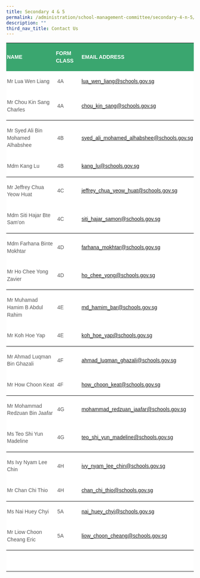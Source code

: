```yaml
---
title: Secondary 4 & 5
permalink: /administration/school-management-committee/secondary-4-n-5/
description: ""
third_nav_title: Contact Us
---
```

<span style="font-size:10.5pt;font-family:&quot;Arial&quot;,sans-serif;color:#565656"></span><p></p><table class="MsoNormalTable" border="0" cellspacing="0" cellpadding="0" width="576" style="background:white;border-collapse:collapse;mso-table-layout-alt:fixed;
 mso-yfti-tbllook:1184;mso-padding-alt:0in 0in 0in 0in"><tbody><tr style="mso-yfti-irow:0;mso-yfti-firstrow:yes"><td width="204" style="width:153.0pt;background:#3AA66F;padding:1.5pt 1.5pt 1.5pt 1.5pt"><p class="MsoNormal" style="line-height:14.7pt"><b><span style="font-size:10.5pt;
  font-family:&quot;Arial&quot;,sans-serif;color:white;text-transform:uppercase">NAME</span></b></p></td><td width="90" style="width:67.5pt;background:#3AA66F;padding:1.5pt 1.5pt 1.5pt 1.5pt"><p class="MsoNormal" style="line-height:14.7pt"><b><span style="font-size:10.5pt;
  font-family:&quot;Arial&quot;,sans-serif;color:white;text-transform:uppercase">FORM CLASS</span></b></p></td><td width="282" style="width:211.5pt;background:#3AA66F;padding:1.5pt 1.5pt 1.5pt 1.5pt"><p class="MsoNormal" style="line-height:14.7pt"><b><span style="font-size:10.5pt;
  font-family:&quot;Arial&quot;,sans-serif;color:white;text-transform:uppercase">EMAIL ADDRESS</span></b></p></td></tr><tr style="mso-yfti-irow:1"><td width="204" style="width:153.0pt;padding:1.5pt 1.5pt 1.5pt 1.5pt"><p class="MsoNormal" style="line-height:14.7pt"><span style="font-size:10.5pt;
  font-family:&quot;Arial&quot;,sans-serif;color:#565656">Mr Lua Wen Liang</span></p></td><td width="90" style="width:67.5pt;padding:1.5pt 1.5pt 1.5pt 1.5pt"><p class="MsoNormal" style="line-height:14.7pt"><span style="font-size:10.5pt;
  font-family:&quot;Arial&quot;,sans-serif;color:#565656">&nbsp;4A</span></p></td><td width="282" style="width:211.5pt;padding:1.5pt 1.5pt 1.5pt 1.5pt"><p class="MsoNormal" style="line-height:14.7pt"><span style="font-size:10.5pt;
  font-family:&quot;Arial&quot;,sans-serif;color:black;mso-color-alt:windowtext"><a href="mailto:lua_wen_liang@schools.gov.sg"><span style="color:#3AA66F;
  text-decoration:none;text-underline:none">lua_wen_liang@schools.gov.sg</span></a></span><span style="font-size:10.5pt;font-family:&quot;Arial&quot;,sans-serif;color:#565656"></span></p></td></tr><tr style="mso-yfti-irow:2"><td width="204" style="width:153.0pt;border:none;border-bottom:solid windowtext 1.0pt;
  mso-border-bottom-alt:solid windowtext .5pt;padding:1.5pt 1.5pt 1.5pt 1.5pt"><p class="MsoNormal" style="line-height:14.7pt"><span style="font-size:10.5pt;
  font-family:&quot;Arial&quot;,sans-serif;color:#565656">Mr Chou Kin Sang Charles</span></p></td><td width="90" style="width:67.5pt;border:none;border-bottom:solid windowtext 1.0pt;
  mso-border-bottom-alt:solid windowtext .5pt;padding:1.5pt 1.5pt 1.5pt 1.5pt"><p class="MsoNormal" style="line-height:14.7pt"><span style="font-size:10.5pt;
  font-family:&quot;Arial&quot;,sans-serif;color:#565656">&nbsp;4A</span></p></td><td width="282" style="width:211.5pt;border:none;border-bottom:solid windowtext 1.0pt;
  mso-border-bottom-alt:solid windowtext .5pt;padding:1.5pt 1.5pt 1.5pt 1.5pt"><p class="MsoNormal" style="line-height:14.7pt"><span style="font-size:10.5pt;
  font-family:&quot;Arial&quot;,sans-serif;color:black;mso-color-alt:windowtext"><a href="mailto:chou_kin_sang@schools.gov.sg"><span style="color:#3AA66F;
  text-decoration:none;text-underline:none">chou_kin_sang@schools.gov.sg</span></a></span><span style="font-size:10.5pt;font-family:&quot;Arial&quot;,sans-serif;color:#565656"></span></p></td></tr><tr style="mso-yfti-irow:3"><td width="204" style="width:153.0pt;border:none;mso-border-top-alt:solid windowtext .5pt;
  padding:1.5pt 1.5pt 1.5pt 1.5pt"><p class="MsoNormal" style="line-height:14.7pt"><span style="font-size:10.5pt;
  font-family:&quot;Arial&quot;,sans-serif;color:#565656">Mr Syed Ali Bin Mohamed Alhabshee</span></p></td><td width="90" style="width:67.5pt;border:none;mso-border-top-alt:solid windowtext .5pt;
  padding:1.5pt 1.5pt 1.5pt 1.5pt"><p class="MsoNormal" style="line-height:14.7pt"><span style="font-size:10.5pt;
  font-family:&quot;Arial&quot;,sans-serif;color:#565656">&nbsp;4B</span></p></td><td width="282" style="width:211.5pt;border:none;mso-border-top-alt:solid windowtext .5pt;
  padding:1.5pt 1.5pt 1.5pt 1.5pt"><p class="MsoNormal" style="line-height:14.7pt"><span style="font-size:10.5pt;
  font-family:&quot;Arial&quot;,sans-serif;color:black;mso-color-alt:windowtext"><a href="mailto:syed_ali_mohamed_alhabshee@schools.gov.sg"><span style="color:#3AA66F;text-decoration:none;text-underline:none">syed_ali_mohamed_alhabshee@schools.gov.sg</span></a></span><span style="font-size:10.5pt;font-family:&quot;Arial&quot;,sans-serif;color:#565656"></span></p></td></tr><tr style="mso-yfti-irow:4"><td width="204" style="width:153.0pt;border:none;border-bottom:solid windowtext 1.0pt;
  mso-border-bottom-alt:solid windowtext .5pt;padding:1.5pt 1.5pt 1.5pt 1.5pt"><p class="MsoNormal" style="line-height:14.7pt"><span style="font-size:10.5pt;
  font-family:&quot;Arial&quot;,sans-serif;color:#565656">Mdm Kang Lu</span></p></td><td width="90" style="width:67.5pt;border:none;border-bottom:solid windowtext 1.0pt;
  mso-border-bottom-alt:solid windowtext .5pt;padding:1.5pt 1.5pt 1.5pt 1.5pt"><p class="MsoNormal" style="line-height:14.7pt"><span style="font-size:10.5pt;
  font-family:&quot;Arial&quot;,sans-serif;color:#565656">&nbsp;4B</span></p></td><td width="282" style="width:211.5pt;border:none;border-bottom:solid windowtext 1.0pt;
  mso-border-bottom-alt:solid windowtext .5pt;padding:1.5pt 1.5pt 1.5pt 1.5pt"><p class="MsoNormal" style="line-height:14.7pt"><span style="font-size:10.5pt;
  font-family:&quot;Arial&quot;,sans-serif;color:black;mso-color-alt:windowtext"><a href="mailto:kang_lu@schools.gov.sg"><span style="color:#3AA66F;text-decoration:
  none;text-underline:none">kang_lu@schools.gov.sg</span></a></span><span style="font-size:10.5pt;font-family:&quot;Arial&quot;,sans-serif;color:#565656"></span></p></td></tr><tr style="mso-yfti-irow:5"><td width="204" style="width:153.0pt;border:none;mso-border-top-alt:solid windowtext .5pt;
  padding:1.5pt 1.5pt 1.5pt 1.5pt"><p class="MsoNormal" style="line-height:14.7pt"><span style="font-size:10.5pt;
  font-family:&quot;Arial&quot;,sans-serif;color:#565656">Mr Jeffrey Chua Yeow Huat&nbsp;&nbsp;&nbsp; &nbsp;</span></p></td><td width="90" style="width:67.5pt;border:none;mso-border-top-alt:solid windowtext .5pt;
  padding:1.5pt 1.5pt 1.5pt 1.5pt"><p class="MsoNormal" style="line-height:14.7pt"><span style="font-size:10.5pt;
  font-family:&quot;Arial&quot;,sans-serif;color:#565656">&nbsp;4C</span></p></td><td width="282" style="width:211.5pt;border:none;mso-border-top-alt:solid windowtext .5pt;
  padding:1.5pt 1.5pt 1.5pt 1.5pt"><p class="MsoNormal" style="line-height:14.7pt"><span style="font-size:10.5pt;
  font-family:&quot;Arial&quot;,sans-serif;color:black;mso-color-alt:windowtext"><a href="mailto:jeffrey_chua_yeow_huat@schools.gov.sg"><span style="color:#3AA66F;
  text-decoration:none;text-underline:none">jeffrey_chua_yeow_huat@schools.gov.sg</span></a></span><span style="font-size:10.5pt;font-family:&quot;Arial&quot;,sans-serif;color:#565656"></span></p></td></tr><tr style="mso-yfti-irow:6"><td width="204" style="width:153.0pt;border:none;border-bottom:solid windowtext 1.0pt;
  mso-border-bottom-alt:solid windowtext .5pt;padding:1.5pt 1.5pt 1.5pt 1.5pt"><p class="MsoNormal" style="line-height:14.7pt"><span style="font-size:10.5pt;
  font-family:&quot;Arial&quot;,sans-serif;color:#565656">Mdm Siti Hajar Bte Sam'on</span></p></td><td width="90" style="width:67.5pt;border:none;border-bottom:solid windowtext 1.0pt;
  mso-border-bottom-alt:solid windowtext .5pt;padding:1.5pt 1.5pt 1.5pt 1.5pt"><p class="MsoNormal" style="line-height:14.7pt"><span style="font-size:10.5pt;
  font-family:&quot;Arial&quot;,sans-serif;color:#565656">&nbsp;4C</span></p></td><td width="282" style="width:211.5pt;border:none;border-bottom:solid windowtext 1.0pt;
  mso-border-bottom-alt:solid windowtext .5pt;padding:1.5pt 1.5pt 1.5pt 1.5pt"><p class="MsoNormal" style="line-height:14.7pt"><span style="font-size:10.5pt;
  font-family:&quot;Arial&quot;,sans-serif;color:black;mso-color-alt:windowtext"><a href="mailto:siti_hajar_samon@schools.gov.sg"><span style="color:#3AA66F;
  text-decoration:none;text-underline:none">siti_hajar_samon@schools.gov.sg</span></a></span><span style="font-size:10.5pt;font-family:&quot;Arial&quot;,sans-serif;color:#565656"></span></p></td></tr><tr style="mso-yfti-irow:7"><td width="204" style="width:153.0pt;border:none;mso-border-top-alt:solid windowtext .5pt;
  padding:1.5pt 1.5pt 1.5pt 1.5pt"><p class="MsoNormal" style="line-height:14.7pt"><span style="font-size:10.5pt;
  font-family:&quot;Arial&quot;,sans-serif;color:#565656">Mdm Farhana Binte Mokhtar</span></p></td><td width="90" style="width:67.5pt;border:none;mso-border-top-alt:solid windowtext .5pt;
  padding:1.5pt 1.5pt 1.5pt 1.5pt"><p class="MsoNormal" style="line-height:14.7pt"><span style="font-size:10.5pt;
  font-family:&quot;Arial&quot;,sans-serif;color:#565656">&nbsp;4D</span></p></td><td width="282" style="width:211.5pt;border:none;mso-border-top-alt:solid windowtext .5pt;
  padding:1.5pt 1.5pt 1.5pt 1.5pt"><p class="MsoNormal" style="line-height:14.7pt"><span style="font-size:10.5pt;
  font-family:&quot;Arial&quot;,sans-serif;color:black;mso-color-alt:windowtext"><a href="mailto:farhana_mokhtar@schools.gov.sg"><span style="color:#3AA66F;
  text-decoration:none;text-underline:none">farhana_mokhtar@schools.gov.sg</span></a></span><span style="font-size:10.5pt;font-family:&quot;Arial&quot;,sans-serif;color:#565656"></span></p></td></tr><tr style="mso-yfti-irow:8"><td width="204" style="width:153.0pt;border:none;border-bottom:solid windowtext 1.0pt;
  mso-border-bottom-alt:solid windowtext .5pt;padding:1.5pt 1.5pt 1.5pt 1.5pt"><p class="MsoNormal" style="line-height:14.7pt"><span style="font-size:10.5pt;
  font-family:&quot;Arial&quot;,sans-serif;color:#565656">Mr Ho Chee Yong Zavier&nbsp;</span></p></td><td width="90" style="width:67.5pt;border:none;border-bottom:solid windowtext 1.0pt;
  mso-border-bottom-alt:solid windowtext .5pt;padding:1.5pt 1.5pt 1.5pt 1.5pt"><p class="MsoNormal" style="line-height:14.7pt"><span style="font-size:10.5pt;
  font-family:&quot;Arial&quot;,sans-serif;color:#565656">&nbsp;4D</span></p></td><td width="282" style="width:211.5pt;border:none;border-bottom:solid windowtext 1.0pt;
  mso-border-bottom-alt:solid windowtext .5pt;padding:1.5pt 1.5pt 1.5pt 1.5pt"><p class="MsoNormal" style="line-height:14.7pt"><span style="font-size:10.5pt;
  font-family:&quot;Arial&quot;,sans-serif;color:black;mso-color-alt:windowtext"><a href="mailto:ho_chee_yong@schools.gov.sg"><span style="color:#3AA66F;
  text-decoration:none;text-underline:none">ho_chee_yong@schools.gov.sg</span></a></span><span style="font-size:10.5pt;font-family:&quot;Arial&quot;,sans-serif;color:#565656"></span></p></td></tr><tr style="mso-yfti-irow:9"><td width="204" style="width:153.0pt;border:none;mso-border-top-alt:solid windowtext .5pt;
  padding:1.5pt 1.5pt 1.5pt 1.5pt"><p class="MsoNormal" style="line-height:14.7pt"><span style="font-size:10.5pt;
  font-family:&quot;Arial&quot;,sans-serif;color:#565656">Mr Muhamad Hamim B Abdul Rahim&nbsp;&nbsp;</span></p></td><td width="90" style="width:67.5pt;border:none;mso-border-top-alt:solid windowtext .5pt;
  padding:1.5pt 1.5pt 1.5pt 1.5pt"><p class="MsoNormal" style="line-height:14.7pt"><span style="font-size:10.5pt;
  font-family:&quot;Arial&quot;,sans-serif;color:#565656">&nbsp;4E</span></p></td><td width="282" style="width:211.5pt;border:none;mso-border-top-alt:solid windowtext .5pt;
  padding:1.5pt 1.5pt 1.5pt 1.5pt"><p class="MsoNormal" style="line-height:14.7pt"><span style="font-size:10.5pt;
  font-family:&quot;Arial&quot;,sans-serif;color:black;mso-color-alt:windowtext"><a href="mailto:md_hamim_bar@schools.gov.sg"><span style="color:#3AA66F;
  text-decoration:none;text-underline:none">md_hamim_bar@schools.gov.sg</span></a></span><span style="font-size:10.5pt;font-family:&quot;Arial&quot;,sans-serif;color:#565656"></span></p></td></tr><tr style="mso-yfti-irow:10"><td width="204" style="width:153.0pt;border:none;border-bottom:solid windowtext 1.0pt;
  mso-border-bottom-alt:solid windowtext .5pt;padding:1.5pt 1.5pt 1.5pt 1.5pt"><p class="MsoNormal" style="line-height:14.7pt"><span style="font-size:10.5pt;
  font-family:&quot;Arial&quot;,sans-serif;color:#565656">Mr Koh Hoe Yap</span></p></td><td width="90" style="width:67.5pt;border:none;border-bottom:solid windowtext 1.0pt;
  mso-border-bottom-alt:solid windowtext .5pt;padding:1.5pt 1.5pt 1.5pt 1.5pt"><p class="MsoNormal" style="line-height:14.7pt"><span style="font-size:10.5pt;
  font-family:&quot;Arial&quot;,sans-serif;color:#565656">&nbsp;4E</span></p></td><td width="282" style="width:211.5pt;border:none;border-bottom:solid windowtext 1.0pt;
  mso-border-bottom-alt:solid windowtext .5pt;padding:1.5pt 1.5pt 1.5pt 1.5pt"><p class="MsoNormal" style="line-height:14.7pt"><span style="font-size:10.5pt;
  font-family:&quot;Arial&quot;,sans-serif;color:black;mso-color-alt:windowtext"><a href="mailto:koh_hoe_yap@schools.gov.sg"><span style="color:#3AA66F;
  text-decoration:none;text-underline:none">koh_hoe_yap@schools.gov.sg</span></a></span><span style="font-size:10.5pt;font-family:&quot;Arial&quot;,sans-serif;color:#565656"></span></p></td></tr><tr style="mso-yfti-irow:11"><td width="204" style="width:153.0pt;border:none;mso-border-top-alt:solid windowtext .5pt;
  padding:1.5pt 1.5pt 1.5pt 1.5pt"><p class="MsoNormal" style="line-height:14.7pt"><span style="font-size:10.5pt;
  font-family:&quot;Arial&quot;,sans-serif;color:#565656">Mr Ahmad Luqman Bin Ghazali</span></p></td><td width="90" style="width:67.5pt;border:none;mso-border-top-alt:solid windowtext .5pt;
  padding:1.5pt 1.5pt 1.5pt 1.5pt"><p class="MsoNormal" style="line-height:14.7pt"><span style="font-size:10.5pt;
  font-family:&quot;Arial&quot;,sans-serif;color:#565656">&nbsp;4F</span></p></td><td width="282" style="width:211.5pt;border:none;mso-border-top-alt:solid windowtext .5pt;
  padding:1.5pt 1.5pt 1.5pt 1.5pt"><p class="MsoNormal" style="line-height:14.7pt"><span style="font-size:10.5pt;
  font-family:&quot;Arial&quot;,sans-serif;color:black;mso-color-alt:windowtext"><a href="mailto:ahmad_luqman_ghazali@schools.gov.sg"><span style="color:#3AA66F;
  text-decoration:none;text-underline:none">ahmad_luqman_ghazali@schools.gov.sg</span></a></span><span style="font-size:10.5pt;font-family:&quot;Arial&quot;,sans-serif;color:#565656"></span></p></td></tr><tr style="mso-yfti-irow:12"><td width="204" style="width:153.0pt;border:none;border-bottom:solid windowtext 1.0pt;
  mso-border-bottom-alt:solid windowtext .5pt;padding:1.5pt 1.5pt 1.5pt 1.5pt"><p class="MsoNormal" style="line-height:14.7pt"><span style="font-size:10.5pt;
  font-family:&quot;Arial&quot;,sans-serif;color:#565656">Mr How Choon Keat</span></p></td><td width="90" style="width:67.5pt;border:none;border-bottom:solid windowtext 1.0pt;
  mso-border-bottom-alt:solid windowtext .5pt;padding:1.5pt 1.5pt 1.5pt 1.5pt"><p class="MsoNormal" style="line-height:14.7pt"><span style="font-size:10.5pt;
  font-family:&quot;Arial&quot;,sans-serif;color:#565656">&nbsp;4F</span></p></td><td width="282" style="width:211.5pt;border:none;border-bottom:solid windowtext 1.0pt;
  mso-border-bottom-alt:solid windowtext .5pt;padding:1.5pt 1.5pt 1.5pt 1.5pt"><p class="MsoNormal" style="line-height:14.7pt"><span style="font-size:10.5pt;
  font-family:&quot;Arial&quot;,sans-serif;color:black;mso-color-alt:windowtext"><a href="mailto:how_choon_keat@schools.gov.sg"><span style="color:#3AA66F;
  text-decoration:none;text-underline:none">how_choon_keat@schools.gov.sg</span></a></span><span style="font-size:10.5pt;font-family:&quot;Arial&quot;,sans-serif;color:#565656"></span></p></td></tr><tr style="mso-yfti-irow:13"><td width="204" style="width:153.0pt;border:none;mso-border-top-alt:solid windowtext .5pt;
  padding:1.5pt 1.5pt 1.5pt 1.5pt"><p class="MsoNormal" style="line-height:14.7pt"><span style="font-size:10.5pt;
  font-family:&quot;Arial&quot;,sans-serif;color:#565656">Mr Mohammad Redzuan Bin Jaafar</span></p></td><td width="90" style="width:67.5pt;border:none;mso-border-top-alt:solid windowtext .5pt;
  padding:1.5pt 1.5pt 1.5pt 1.5pt"><p class="MsoNormal" style="line-height:14.7pt"><span style="font-size:10.5pt;
  font-family:&quot;Arial&quot;,sans-serif;color:#565656">&nbsp;4G</span></p></td><td width="282" style="width:211.5pt;border:none;mso-border-top-alt:solid windowtext .5pt;
  padding:1.5pt 1.5pt 1.5pt 1.5pt"><p class="MsoNormal" style="line-height:14.7pt"><span style="font-size:10.5pt;
  font-family:&quot;Arial&quot;,sans-serif;color:black;mso-color-alt:windowtext"><a href="mailto:mohammad_redzuan_jaafar@schools.gov.sg"><span style="color:#3AA66F;
  text-decoration:none;text-underline:none">mohammad_redzuan_jaafar@schools.gov.sg</span></a></span><span style="font-size:10.5pt;font-family:&quot;Arial&quot;,sans-serif;color:#565656"></span></p></td></tr><tr style="mso-yfti-irow:14"><td width="204" style="width:153.0pt;border:none;border-bottom:solid windowtext 1.0pt;
  mso-border-bottom-alt:solid windowtext .5pt;padding:1.5pt 1.5pt 1.5pt 1.5pt"><p class="MsoNormal" style="line-height:14.7pt"><span style="font-size:10.5pt;
  font-family:&quot;Arial&quot;,sans-serif;color:#565656">Ms Teo Shi Yun Madeline&nbsp;&nbsp; &nbsp;</span></p></td><td width="90" style="width:67.5pt;border:none;border-bottom:solid windowtext 1.0pt;
  mso-border-bottom-alt:solid windowtext .5pt;padding:1.5pt 1.5pt 1.5pt 1.5pt"><p class="MsoNormal" style="line-height:14.7pt"><span style="font-size:10.5pt;
  font-family:&quot;Arial&quot;,sans-serif;color:#565656">&nbsp;4G</span></p></td><td width="282" style="width:211.5pt;border:none;border-bottom:solid windowtext 1.0pt;
  mso-border-bottom-alt:solid windowtext .5pt;padding:1.5pt 1.5pt 1.5pt 1.5pt"><p class="MsoNormal" style="line-height:14.7pt"><span style="font-size:10.5pt;
  font-family:&quot;Arial&quot;,sans-serif;color:black;mso-color-alt:windowtext"><a href="mailto:teo_shi_yun_madeline@schools.gov.sg"><span style="color:#3AA66F;
  text-decoration:none;text-underline:none">teo_shi_yun_madeline@schools.gov.sg</span></a></span><span style="font-size:10.5pt;font-family:&quot;Arial&quot;,sans-serif;color:#565656"></span></p></td></tr><tr style="mso-yfti-irow:15"><td width="204" style="width:153.0pt;border:none;mso-border-top-alt:solid windowtext .5pt;
  padding:1.5pt 1.5pt 1.5pt 1.5pt"><p class="MsoNormal" style="line-height:14.7pt"><span style="font-size:10.5pt;
  font-family:&quot;Arial&quot;,sans-serif;color:#565656">Ms Ivy Nyam Lee Chin&nbsp;&nbsp; &nbsp;</span></p></td><td width="90" style="width:67.5pt;border:none;mso-border-top-alt:solid windowtext .5pt;
  padding:1.5pt 1.5pt 1.5pt 1.5pt"><p class="MsoNormal" style="line-height:14.7pt"><span style="font-size:10.5pt;
  font-family:&quot;Arial&quot;,sans-serif;color:#565656">&nbsp;4H</span></p></td><td width="282" style="width:211.5pt;border:none;mso-border-top-alt:solid windowtext .5pt;
  padding:1.5pt 1.5pt 1.5pt 1.5pt"><p class="MsoNormal" style="line-height:14.7pt"><span style="font-size:10.5pt;
  font-family:&quot;Arial&quot;,sans-serif;color:black;mso-color-alt:windowtext"><a href="mailto:ivy_nyam_lee_chin@schools.gov.sg"><span style="color:#3AA66F;
  text-decoration:none;text-underline:none">ivy_nyam_lee_chin@schools.gov.sg</span></a></span><span style="font-size:10.5pt;font-family:&quot;Arial&quot;,sans-serif;color:#565656"></span></p></td></tr><tr style="mso-yfti-irow:16"><td width="204" style="width:153.0pt;border:none;border-bottom:solid windowtext 1.0pt;
  mso-border-bottom-alt:solid windowtext .5pt;padding:1.5pt 1.5pt 1.5pt 1.5pt"><p class="MsoNormal" style="line-height:14.7pt"><span style="font-size:10.5pt;
  font-family:&quot;Arial&quot;,sans-serif;color:#565656">Mr Chan Chi Thio</span></p></td><td width="90" style="width:67.5pt;border:none;border-bottom:solid windowtext 1.0pt;
  mso-border-bottom-alt:solid windowtext .5pt;padding:1.5pt 1.5pt 1.5pt 1.5pt"><p class="MsoNormal" style="line-height:14.7pt"><span style="font-size:10.5pt;
  font-family:&quot;Arial&quot;,sans-serif;color:#565656">&nbsp;4H</span></p></td><td width="282" style="width:211.5pt;border:none;border-bottom:solid windowtext 1.0pt;
  mso-border-bottom-alt:solid windowtext .5pt;padding:1.5pt 1.5pt 1.5pt 1.5pt"><p class="MsoNormal" style="line-height:14.7pt"><span style="font-size:10.5pt;
  font-family:&quot;Arial&quot;,sans-serif;color:black;mso-color-alt:windowtext"><a href="mailto:chan_chi_thio@schools.gov.sg"><span style="color:#3AA66F;
  text-decoration:none;text-underline:none">chan_chi_thio@schools.gov.sg</span></a></span><span style="font-size:10.5pt;font-family:&quot;Arial&quot;,sans-serif;color:#565656"></span></p></td></tr><tr style="mso-yfti-irow:17"><td width="204" style="width:153.0pt;border:none;mso-border-top-alt:solid windowtext .5pt;
  padding:1.5pt 1.5pt 1.5pt 1.5pt"><p class="MsoNormal" style="line-height:14.7pt"><span style="font-size:10.5pt;
  font-family:&quot;Arial&quot;,sans-serif;color:#565656">Ms Nai Huey Chyi&nbsp;</span></p></td><td width="90" style="width:67.5pt;border:none;mso-border-top-alt:solid windowtext .5pt;
  padding:1.5pt 1.5pt 1.5pt 1.5pt"><p class="MsoNormal" style="line-height:14.7pt"><span style="font-size:10.5pt;
  font-family:&quot;Arial&quot;,sans-serif;color:#565656">&nbsp;5A</span></p></td><td width="282" style="width:211.5pt;border:none;mso-border-top-alt:solid windowtext .5pt;
  padding:1.5pt 1.5pt 1.5pt 1.5pt"><p class="MsoNormal" style="line-height:14.7pt"><span style="font-size:10.5pt;
  font-family:&quot;Arial&quot;,sans-serif;color:black;mso-color-alt:windowtext"><a href="mailto:nai_huey_chyi@schools.gov.sg"><span style="color:#3AA66F;
  text-decoration:none;text-underline:none">nai_huey_chyi@schools.gov.sg</span></a></span><span style="font-size:10.5pt;font-family:&quot;Arial&quot;,sans-serif;color:#565656"></span></p></td></tr><tr style="mso-yfti-irow:19"><td width="204" style="width:153.0pt;border:none;border-bottom:solid windowtext 1.0pt;
  mso-border-bottom-alt:solid windowtext .5pt;padding:1.5pt 1.5pt 1.5pt 1.5pt"><p class="MsoNormal" style="line-height:14.7pt"><span style="font-size:10.5pt;
  font-family:&quot;Arial&quot;,sans-serif;color:#565656">Mr Liow Choon Cheang Eric</span></p></td><td width="90" style="width:67.5pt;border:none;border-bottom:solid windowtext 1.0pt;
  mso-border-bottom-alt:solid windowtext .5pt;padding:1.5pt 1.5pt 1.5pt 1.5pt"><p class="MsoNormal" style="line-height:14.7pt"><span style="font-size:10.5pt;
  font-family:&quot;Arial&quot;,sans-serif;color:#565656">&nbsp;5A</span></p></td><td width="282" style="width:211.5pt;border:none;border-bottom:solid windowtext 1.0pt;
  mso-border-bottom-alt:solid windowtext .5pt;padding:1.5pt 1.5pt 1.5pt 1.5pt"><p class="MsoNormal" style="line-height:14.7pt"><span style="font-size:10.5pt;
  font-family:&quot;Arial&quot;,sans-serif;color:black;mso-color-alt:windowtext"><a href="mailto:liow_choon_cheang@schools.gov.sg"><span style="color:#3AA66F;
  text-decoration:none;text-underline:none">liow_choon_cheang@schools.gov.sg</span></a></span><span style="font-size:10.5pt;font-family:&quot;Arial&quot;,sans-serif;color:#565656"></span></p></td></tr><tr style="mso-yfti-irow:20;mso-yfti-lastrow:yes"><td width="204" style="width:153.0pt;border:none;mso-border-top-alt:solid windowtext .5pt;
  padding:1.5pt 1.5pt 1.5pt 1.5pt"><p class="MsoNormal" style="line-height:14.7pt"><span style="font-size:10.5pt;
  font-family:&quot;Arial&quot;,sans-serif;color:#565656">&nbsp;</span></p></td><td width="90" style="width:67.5pt;border:none;mso-border-top-alt:solid windowtext .5pt;
  padding:1.5pt 1.5pt 1.5pt 1.5pt"><p class="MsoNormal" style="line-height:14.7pt"><span style="font-size:10.5pt;
  font-family:&quot;Arial&quot;,sans-serif;color:#565656">&nbsp;</span></p></td><td width="282" style="width:211.5pt;border:none;mso-border-top-alt:solid windowtext .5pt;
  padding:1.5pt 1.5pt 1.5pt 1.5pt"><p class="MsoNormal" style="line-height:14.7pt"><span style="font-size:10.5pt;
  font-family:&quot;Arial&quot;,sans-serif;color:#565656">&nbsp;</span></p></td></tr></tbody></table>